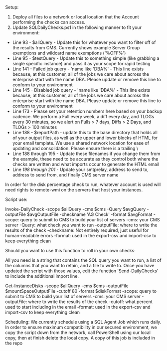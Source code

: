 Setup:
1. Deploy all files to a network or local location that the Account performing the checks can access.
2. Update SQLDailyChecks.ps1 in the following manner to fit your environment:
- Line 93 - $allQuery - Update this for whatever you want to filter off of the results from CMS. Currently shows example Server Group exemptions and wildcard name exemptions ('%OFF%')
- Line 95 - $testQuery - Update this to something simple (like grabbing a single specific instance) and pass it as your scope for rapid testing
- Line 141 - Failed job query - 'name like 'DBA%' - This line exists because, at this customer, all of the jobs we care about across the enterprise start with the name DBA. Please update or remove this line to conform to your environment
- Line 145 - Disabled job query - 'name like 'DBA%' - This line exists because, at this customer, all of the jobs we care about across the enterprise start with the name DBA. Please update or remove this line to conform to your environment
- Line 173 - Please set your retention numbers here based on your backup cadence. We perform a Full every week, a diff every day, and TLOGs every 30 minutes, so we alert on Fulls > 7 days, Diffs > 2 Days, and TLOGs > 100 minutes
- Line 188 - $reportPath - update this to the base directory that holds all of your output files, as well as the upper and lower blocks of HTML for your email template. We use a shared network location for ease of updating and consolidation.  Please ensure there is a trailing \
- Line 188 through 195 - Update these filenames if you change them from the example, these need to be accurate as they control both where the checks are written and what imports occur to generate the HTML email
- Line *198 through 201* - Update your smtprelay, address to send to, address to send from, and finally CMS server name

In order for the disk percentage check to run, whatever account is used will need rights to remote-wmi on the servers that host your instances.


Script use:

Invoke-DailyCheck -scope $allQuery -cms $cms -Query $avgQuery -outputFile $avgOutputFile -checkname 'AG Check' -format $avgFormat 
-scope: query to submit to CMS to build your list of servers
-cms: your CMS server
-Query: what check you want to run
-outputFile: where to write the results of the check
-checkname: Not entirely required, just useful for human-readable errors 
-format: used in the export-csv and import-csv to keep everything clean

Should you want to use this function to roll in your own checks:

All you need is a string that contains the SQL query you want to run, a list of the columns that you want to retain, and a file to write to. Once you have updated the script with those values, edit the function 'Send-DailyChecks' to include the additional import line.

Get-InstanceDisks -scope $allQuery -cms $cms -outputFile $mountSpaceOutputFile -cutoff 80 -format $diskFormat 
-scope: query to submit to CMS to build your list of servers
-cms: your CMS server
-outputFile: where to write the results of the check
-cutoff: what percent used to start including in the email
-format: used in the export-csv and import-csv to keep everything clean

Scheduling:
We currently schedule using a SQL Agent Job which runs daily. In order to ensure maximum compatibility in our secured environment, we copy the script down from the network, call PowerShell using our local copy, then at finish delete the local copy. A copy of this job is included in the repo